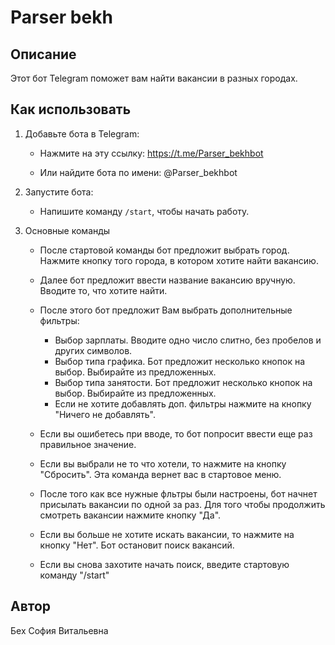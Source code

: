 # Parser bekh

## Описание

Этот бот Telegram поможет вам найти вакансии в разных городах.

## Как использовать

1. Добавьте бота в Telegram:

    - Нажмите на эту ссылку: https://t.me/Parser_bekhbot

    - Или найдите бота по имени: @Parser_bekhbot

2. Запустите бота:

    - Напишите команду `/start`, чтобы начать работу.

3. Основные команды

    - После стартовой команды бот предложит выбрать город. Нажмите кнопку того города, в котором хотите найти вакансию.

    - Далее бот предложит ввести название вакансию вручную. Вводите то, что хотите найти.

    - После этого бот предложит Вам выбрать дополнительные фильтры:

      - Выбор зарплаты. Вводите одно число слитно, без пробелов и других символов.
      - Выбор типа графика. Бот предложит несколько кнопок на выбор. Выбирайте из предложенных.
      - Выбор типа занятости. Бот предложит несколько кнопок на выбор. Выбирайте из предложенных.
      - Если не хотите добавлять доп. фильтры нажмите на кнопку "Ничего не добавлять".

    - Если вы ошибетесь при вводе, то бот попросит ввести еще раз правильное значение.
   
    - Если вы выбрали не то что хотели, то нажмите на кнопку "Сбросить". Эта команда вернет вас в стартовое меню.
   
    - После того как все нужные фльтры были настроены, бот начнет присылать вакансии по одной за раз. Для того чтобы продолжить смотреть вакансии нажмите кнопку "Да".
   
    - Если вы больше не хотите искать вакансии, то нажмите на кнопку "Нет". Бот остановит поиск вакансий.
   
    - Если вы снова захотите начать поиск, введите стартовую команду "/start"


## Автор

Бех София Витальевна
